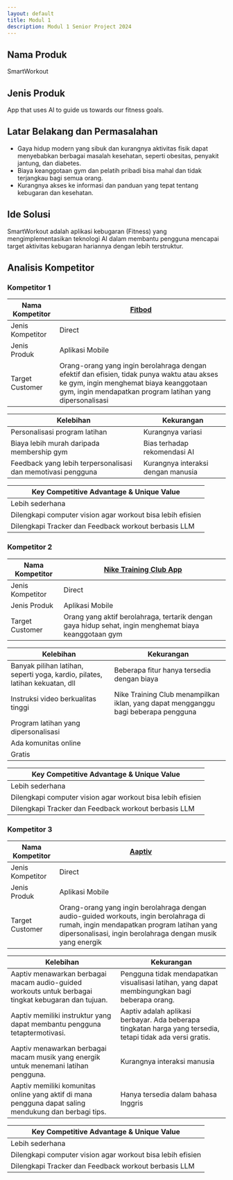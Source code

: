 ```yaml
---
layout: default
title: Modul 1
description: Modul 1 Senior Project 2024
---
```


## Nama Produk
SmartWorkout

## Jenis Produk
App that uses AI to guide us towards our fitness goals.

## Latar Belakang dan Permasalahan
- Gaya hidup modern yang sibuk dan kurangnya aktivitas fisik dapat menyebabkan berbagai masalah kesehatan, seperti obesitas, penyakit jantung, dan diabetes.
- Biaya keanggotaan gym dan pelatih pribadi bisa mahal dan tidak terjangkau bagi semua orang.
- Kurangnya akses ke informasi dan panduan yang tepat tentang kebugaran dan kesehatan.

## Ide Solusi
SmartWorkout adalah aplikasi kebugaran (Fitness) yang mengimplementasikan teknologi AI dalam membantu pengguna mencapai target aktivitas kebugaran hariannya dengan lebih terstruktur.

## Analisis Kompetitor
### Kompetitor 1

| Nama Kompetitor | [Fitbod](https://fitbod.me/) |
|-|-|
| Jenis Kompetitor | Direct |
| Jenis Produk | Aplikasi Mobile |
| Target Customer | Orang-orang yang ingin berolahraga dengan efektif dan efisien, tidak punya waktu atau akses ke gym, ingin menghemat biaya keanggotaan gym, ingin mendapatkan program latihan yang dipersonalisasi |

|Kelebihan|Kekurangan|
|-|-|
| Personalisasi program latihan | Kurangnya variasi |
| Biaya lebih murah daripada membership gym | Bias terhadap rekomendasi AI |
| Feedback yang lebih terpersonalisasi dan memotivasi pengguna | Kurangnya interaksi dengan manusia |

| Key Competitive Advantage & Unique Value |
|-|
| Lebih sederhana |
| Dilengkapi computer vision agar workout bisa lebih efisien |
| Dilengkapi Tracker dan Feedback workout berbasis LLM |

### Kompetitor 2

| Nama Kompetitor | [Nike Training Club App](https://www.nike.com/id/ntc-app) | 
|-|-|
| Jenis Kompetitor | Direct |
| Jenis Produk | Aplikasi Mobile |
| Target Customer | Orang yang aktif berolahraga, tertarik dengan gaya hidup sehat, ingin menghemat biaya keanggotaan gym |

| Kelebihan | Kekurangan |
|-|-|
| Banyak pilihan latihan, seperti yoga, kardio, pilates, latihan kekuatan, dll | Beberapa fitur hanya tersedia dengan biaya |
| Instruksi video berkualitas tinggi | Nike Training Club menampilkan iklan, yang dapat mengganggu bagi beberapa pengguna |
| Program latihan yang dipersonalisasi | |
| Ada komunitas online | |
| Gratis | |

| Key Competitive Advantage & Unique Value |
|-|
| Lebih sederhana |
| Dilengkapi computer vision agar workout bisa lebih efisien |
| Dilengkapi Tracker dan Feedback workout berbasis LLM |

### Kompetitor 3

| Nama Kompetitor | [Aaptiv](https://aaptiv.com/) | 
|-|-|
| Jenis Kompetitor | Direct |
| Jenis Produk | Aplikasi Mobile |
| Target Customer | Orang-orang yang ingin berolahraga dengan audio-guided workouts, ingin berolahraga di rumah, ingin mendapatkan program latihan yang dipersonalisasi, ingin berolahraga dengan musik yang energik |

| Kelebihan | Kekurangan |
|-|-|
| Aaptiv menawarkan berbagai macam audio-guided workouts untuk berbagai tingkat kebugaran dan tujuan. | Pengguna tidak mendapatkan visualisasi latihan, yang dapat membingungkan bagi beberapa orang. |
| Aaptiv memiliki instruktur yang dapat membantu pengguna tetaptermotivasi. | Aaptiv adalah aplikasi berbayar. Ada beberapa tingkatan harga yang tersedia, tetapi tidak ada versi gratis. |
Aaptiv menawarkan berbagai macam musik yang energik untuk menemani latihan pengguna. | Kurangnya interaksi manusia |
Aaptiv memiliki komunitas online yang aktif di mana pengguna dapat saling mendukung dan berbagi tips. | Hanya tersedia dalam bahasa Inggris |

| Key Competitive Advantage & Unique Value |
|-|
| Lebih sederhana |
| Dilengkapi computer vision agar workout bisa lebih efisien |
| Dilengkapi Tracker dan Feedback workout berbasis LLM |


